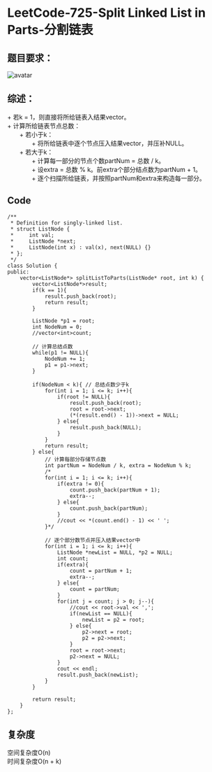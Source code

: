 # LeetCode-725-Split Linked List in Parts-分割链表

## 题目要求：
![avatar](https:///github.com/JakeChanFangZiyuan20/MyLeetCode/blob/img/725.png)



## 综述：
\+ 若k = 1，则直接将所给链表入结果vector。  
\+ 计算所给链表节点总数：  
&emsp;&emsp;\+ 若小于k：  
&emsp;&emsp;&emsp;&emsp;\+ 将所给链表中逐个节点压入结果vector，并压补NULL。  
&emsp;&emsp;\+ 若大于k：  
&emsp;&emsp;&emsp;&emsp;\+ 计算每一部分的节点个数partNum = 总数 / k。  
&emsp;&emsp;&emsp;&emsp;\+ 设extra = 总数 % k。前extra个部分结点数为partNum + 1。  
&emsp;&emsp;&emsp;&emsp;\+ 逐个扫描所给链表，并按照partNum和extra来构造每一部分。  

## Code
```
/**
 * Definition for singly-linked list.
 * struct ListNode {
 *     int val;
 *     ListNode *next;
 *     ListNode(int x) : val(x), next(NULL) {}
 * };
 */
class Solution {
public:
    vector<ListNode*> splitListToParts(ListNode* root, int k) {
        vector<ListNode*>result;
        if(k == 1){
            result.push_back(root);
            return result;
        }

        ListNode *p1 = root;
        int NodeNum = 0;
        //vector<int>count;

        // 计算总结点数
        while(p1 != NULL){
            NodeNum += 1;
            p1 = p1->next;
        }
        
        if(NodeNum < k){ // 总结点数少于k
            for(int i = 1; i <= k; i++){
                if(root != NULL){
                    result.push_back(root);
                    root = root->next;
                    (*(result.end() - 1))->next = NULL;
                } else{
                    result.push_back(NULL);
                }
            }
            return result;
        } else{
            // 计算每部分存储节点数
            int partNum = NodeNum / k, extra = NodeNum % k;
            /*
            for(int i = 1; i <= k; i++){
                if(extra != 0){
                    count.push_back(partNum + 1);
                    extra--;
                } else{
                    count.push_back(partNum);
                }
                //cout << *(count.end() - 1) << ' ';
            }*/

            // 逐个部分数节点并压入结果vector中
            for(int i = 1; i <= k; i++){
                ListNode *newList = NULL, *p2 = NULL;
                int count;
                if(extra){
                    count = partNum + 1;
                    extra--;
                } else{
                    count = partNum;
                }
                for(int j = count; j > 0; j--){
                    //cout << root->val << ',';
                    if(newList == NULL){
                        newList = p2 = root;
                    } else{
                        p2->next = root;
                        p2 = p2->next;
                    }
                    root = root->next;
                    p2->next = NULL;
                }
                cout << endl;
                result.push_back(newList);
            }
        }
            
        return result;
    }
};
```


## 复杂度
空间复杂度O(n)  
时间复杂度O(n + k)
